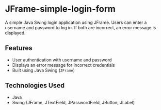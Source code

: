 # JFrame-simple-login-form
A simple Java Swing login application using JFrame. Users can enter a username and password to log in. If both are incorrect, an error message is displayed.


## Features
- User authentication with username and password
- Displays an error message for incorrect credentials
- Built using Java Swing (`JFrame`)

## Technologies Used
- Java
- Swing (JFrame, JTextField, JPasswordField, JButton, JLabel)


